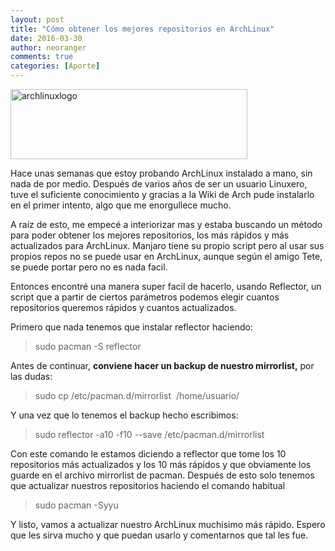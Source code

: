 ```yaml
---
layout: post
title: "Cómo obtener los mejores repositorios en ArchLinux"
date: 2016-03-30
author: neoranger
comments: true
categories: [Aporte]
---
```


<img class="  wp-image-2187 aligncenter" src="https://blogneositelinux.files.wordpress.com/2016/10/archlinuxlogo.png" alt="archlinuxlogo" width="379" height="112" />

Hace unas semanas que estoy probando ArchLinux instalado a mano, sin nada de por medio. Después de varios años de ser un usuario Linuxero, tuve el suficiente conocimiento y gracias a la Wiki de Arch pude instalarlo en el primer intento, algo que me enorgullece mucho.

A raíz de esto, me empecé a interiorizar mas y estaba buscando un método para poder obtener los mejores repositorios, los más rápidos y más actualizados para ArchLinux. Manjaro tiene su propio script pero al usar sus propios repos no se puede usar en ArchLinux, aunque según el amigo Tete, se puede portar pero no es nada facil.

Entonces encontré una manera super facil de hacerlo, usando Reflector, un script que a partir de ciertos parámetros podemos elegir cuantos repositorios queremos rápidos y cuantos actualizados.

Primero que nada tenemos que instalar reflector haciendo:

<blockquote>sudo pacman -S reflector</blockquote>

Antes de continuar, <strong>conviene hacer un backup de nuestro mirrorlist,</strong> por las dudas:

<blockquote>sudo cp /etc/pacman.d/mirrorlist  /home/usuario/</blockquote>

Y una vez que lo tenemos el backup hecho escribimos:

<blockquote>sudo reflector -a10 -f10 --save /etc/pacman.d/mirrorlist</blockquote>

Con este comando le estamos diciendo a reflector que tome los 10 repositorios más actualizados y los 10 más rápidos y que obviamente los guarde en el archivo mirrorlist de pacman.
Después de esto solo tenemos que actualizar nuestros repositorios haciendo el comando habitual

<blockquote>sudo pacman -Syyu</blockquote>

Y listo, vamos a actualizar nuestro ArchLinux muchisimo más rápido. Espero que les sirva mucho y que puedan usarlo y comentarnos que tal les fue.
